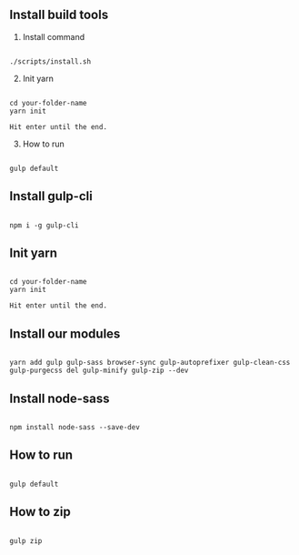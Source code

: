 ## Install build tools
1. Install command
```

./scripts/install.sh

```

2. Init yarn
```

cd your-folder-name
yarn init

Hit enter until the end.

```

3. How to run
```

gulp default

```

## Install gulp-cli
```

npm i -g gulp-cli

```

## Init yarn
```

cd your-folder-name
yarn init

Hit enter until the end.

```

## Install our modules
```

yarn add gulp gulp-sass browser-sync gulp-autoprefixer gulp-clean-css gulp-purgecss del gulp-minify gulp-zip --dev

```

## Install node-sass
```

npm install node-sass --save-dev

```

## How to run
```

gulp default

```

## How to zip
```

gulp zip

```
